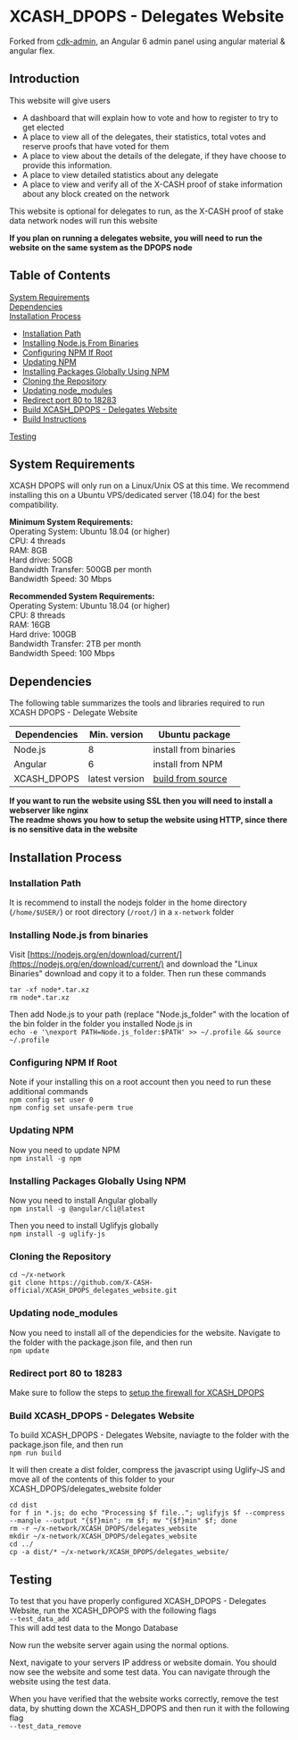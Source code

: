# XCASH_DPOPS - Delegates Website

Forked from [cdk-admin](https://github.com/codetok/cdk-admin), an Angular 6 admin panel using angular material & angular flex.




## Introduction

This website will give users
* A dashboard that will explain how to vote and how to register to try to get elected
* A place to view all of the delegates, their statistics, total votes and reserve proofs that have voted for them
* A place to view about the details of the delegate, if they have choose to provide this information.
* A place to view detailed statistics about any delegate
* A place to view and verify all of the X-CASH proof of stake information about any block created on the network

This website is optional for delegates to run, as the X-CASH proof of stake data network nodes will run this website

**If you plan on running a delegates website, you will need to run the website on the same system as the DPOPS node**



## Table of Contents  
[System Requirements](#system-requirements)  
[Dependencies](#dependencies)  
[Installation Process](#installation-process)  
* [Installation Path](#installation-path)  
* [Installing Node.js From Binaries](#installing-nodejs-from-binaries) 
* [Configuring NPM If Root](#configuring-npm-if-root)  
* [Updating NPM](#updating-npm)  
* [Installing Packages Globally Using NPM](#installing-packages-globally-using-npm)  
* [Cloning the Repository](#cloning-the-repository)  
* [Updating node_modules](#updating-node_modules)  
* [Redirect port 80 to 18283](#redirect-port-80-to-18283)  
* [Build XCASH_DPOPS - Delegates Website](#build-xcash_dpops---delegates-website)  
* [Build Instructions](#cloning-the-repository)  

[Testing](#testing) 



## System Requirements
 
XCASH DPOPS will only run on a Linux/Unix OS at this time. We recommend installing this on a Ubuntu VPS/dedicated server (18.04) for the best compatibility.
 
**Minimum System Requirements:**  
Operating System: Ubuntu 18.04 (or higher)  
CPU: 4 threads  
RAM: 8GB  
Hard drive: 50GB  
Bandwidth Transfer: 500GB per month  
Bandwidth Speed: 30 Mbps
 
**Recommended System Requirements:**  
Operating System: Ubuntu 18.04 (or higher)  
CPU: 8 threads  
RAM: 16GB  
Hard drive: 100GB  
Bandwidth Transfer: 2TB per month  
Bandwidth Speed: 100 Mbps


 
 
## Dependencies

The following table summarizes the tools and libraries required to run XCASH DPOPS - Delegate Website

| Dependencies                                 | Min. version  | Ubuntu package            |
| -------------------------------------------- | ------------- | ------------------------- |
| Node.js                                      | 8             |  install from binaries    | 
| Angular                                      | 6             |  install from NPM         |
| XCASH_DPOPS                                  | latest version | [build from source](https://github.com/X-CASH-official/XCASH_DPOPS)

**If you want to run the website using SSL then you will need to install a webserver like nginx  
The readme shows you how to setup the website using HTTP, since there is no sensitive data in the website**




## Installation Process


### Installation Path
It is recommend to install the nodejs folder in the home directory (`/home/$USER/`) or root directory (`/root/`) in a `x-network` folder




### Installing Node.js from binaries

Visit [https://nodejs.org/en/download/current/](https://nodejs.org/en/download/current/) and download the "Linux Binaries" download and copy it to a folder. Then run these commands  
``` 
tar -xf node*.tar.xz
rm node*.tar.xz
```

Then add Node.js to your path (replace "Node.js_folder" with the location of the bin folder in the folder you installed Node.js in  
`echo -e '\nexport PATH=Node.js_folder:$PATH' >> ~/.profile && source ~/.profile`



### Configuring NPM If Root
Note if your installing this on a root account then you need to run these additional commands  
`npm config set user 0`  
`npm config set unsafe-perm true`



### Updating NPM

Now you need to update NPM  
`npm install -g npm`



### Installing Packages Globally Using NPM

Now you need to install Angular globally  
`npm install -g @angular/cli@latest`

Then you need to install Uglifyjs globally  
`npm install -g uglify-js`



### Cloning the Repository
```
cd ~/x-network 
git clone https://github.com/X-CASH-official/XCASH_DPOPS_delegates_website.git
```
 



### Updating node_modules

Now you need to install all of the dependicies for the website. Navigate to the folder with the package.json file, and then run  
`npm update`




### Redirect port 80 to 18283
Make sure to follow the steps to [setup the firewall for XCASH_DPOPS](https://github.com/X-CASH-official/XCASH_DPOPS#how-to-setup-the-firewall)



### Build XCASH_DPOPS - Delegates Website

To build XCASH_DPOPS - Delegates Website, naviagte to the folder with the package.json file, and then run  
`npm run build`

It will then create a dist folder, compress the javascript using Uglify-JS and move all of the contents of this folder to your XCASH_DPOPS/delegates_website folder 
``` 
cd dist  
for f in *.js; do echo "Processing $f file.."; uglifyjs $f --compress --mangle --output "{$f}min"; rm $f; mv "{$f}min" $f; done  
rm -r ~/x-network/XCASH_DPOPS/delegates_website  
mkdir ~/x-network/XCASH_DPOPS/delegates_website  
cd ../  
cp -a dist/* ~/x-network/XCASH_DPOPS/delegates_website/ 
```


## Testing

To test that you have properly configured XCASH_DPOPS - Delegates Website, run the XCASH_DPOPS with the following flags  
`--test_data_add`  
This will add test data to the Mongo Database

Now run the website server again using the normal options.

Next, navigate to your servers IP address or website domain. You should now see the website and some test data. You can navigate through the website using the test data.

When you have verified that the website works correctly, remove the test data, by shutting down the XCASH_DPOPS and then run it with the following flag  
`--test_data_remove`
